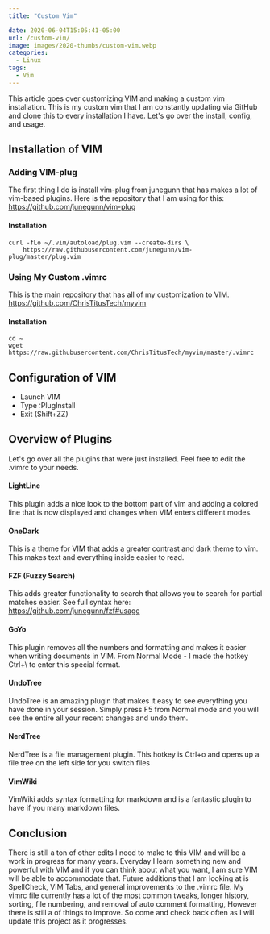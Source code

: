 ```yaml
---
title: "Custom Vim"

date: 2020-06-04T15:05:41-05:00
url: /custom-vim/
image: images/2020-thumbs/custom-vim.webp
categories:
  - Linux
tags:
  - Vim
---
```

This article goes over customizing VIM and making a custom vim installation.<!--more--> This is my custom vim that I am constantly updating via GitHub and clone this to every installation I have. Let's go over the install, config, and usage. 

## Installation of VIM

### Adding VIM-plug
The first thing I do is install vim-plug from junegunn that has makes a lot of vim-based plugins. Here is the repository that I am using for this: https://github.com/junegunn/vim-plug  
#### Installation
```
curl -fLo ~/.vim/autoload/plug.vim --create-dirs \
    https://raw.githubusercontent.com/junegunn/vim-plug/master/plug.vim
```

### Using My Custom .vimrc
This is the main repository that has all of my customization to VIM. https://github.com/ChrisTitusTech/myvim
#### Installation
```
cd ~
wget https://raw.githubusercontent.com/ChrisTitusTech/myvim/master/.vimrc
```

## Configuration of VIM
  - Launch VIM
  - Type :PlugInstall
  - Exit (Shift+ZZ)

## Overview of Plugins
Let's go over all the plugins that were just installed. Feel free to edit the .vimrc to your needs. 

#### LightLine
This plugin adds a nice look to the bottom part of vim and adding a colored line that is now displayed and changes when VIM enters different modes.

#### OneDark
This is a theme for VIM that adds a greater contrast and dark theme to vim. This makes text and everything inside easier to read. 

#### FZF (Fuzzy Search)
This adds greater functionality to search that allows you to search for partial matches easier. See full syntax here: https://github.com/junegunn/fzf#usage

#### GoYo
This plugin removes all the numbers and formatting and makes it easier when writing documents in VIM. From Normal Mode - I made the hotkey Ctrl+\ to enter this special format. 

#### UndoTree
UndoTree is an amazing plugin that makes it easy to see everything you have done in your session. Simply press F5 from Normal mode and you will see the entire all your recent changes and undo them. 

#### NerdTree
NerdTree is a file management plugin. This hotkey is Ctrl+o and opens up a file tree on the left side for you switch files

#### VimWiki
VimWiki adds syntax formatting for markdown and is a fantastic plugin to have if you many markdown files.

## Conclusion
There is still a ton of other edits I need to make to this VIM and will be a work in progress for many years. Everyday I learn something new and powerful with VIM and if you can think about what you want, I am sure VIM will be able to accommodate that. Future additions that I am looking at is SpellCheck, VIM Tabs, and general improvements to the .vimrc file. My vimrc file currently has a lot of the most common tweaks, longer history, sorting, file numbering, and removal of auto comment formatting, However there is still a of things to improve. So come and check back often as I will update this project as it progresses. 
 
